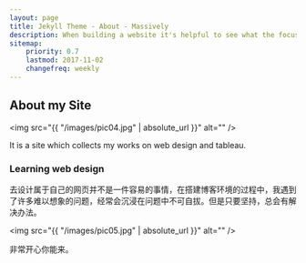 ```yaml
---
layout: page
title: Jekyll Theme - About - Massively
description: When building a website it's helpful to see what the focus of your site is. This page is an example of how to show a website's focus.
sitemap:
    priority: 0.7
    lastmod: 2017-11-02
    changefreq: weekly
---
```

## About my Site

<span class="image left"><img src="{{ "/images/pic04.jpg" | absolute_url }}" alt="" /></span>

It is a site which collects my works on web design and tableau.

### Learning web design
<div class="box">
  <p>
  去设计属于自己的网页并不是一件容易的事情，在搭建博客环境的过程中，我遇到了许多难以想象的问题，经常会沉浸在问题中不可自拔。但是只要坚持，总会有解决办法。
  </p>
</div>

<span class="image left"><img src="{{ "/images/pic05.jpg" | absolute_url }}" alt="" /></span>

非常开心你能来。
